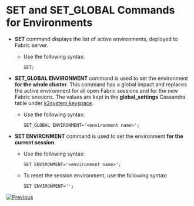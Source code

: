 # SET and SET_GLOBAL Commands for Environments

- **SET** command displays the list of active environments, deployed to Fabric server.

  - Use the following syntax:

    ~~~
    SET;
    ~~~

- **SET_GLOBAL ENVIRONMENT** command is used to set the environment **for the whole cluster**. This command has a global impact and replaces the active environment for all open Fabric sessions and for the new Fabric sessions. The values are kept in the **global_settings** Cassandra table under [k2system keyspace](/articles/02_fabric_architecture/06_cassandra_keyspaces_for_fabric.md).

  - Use the following syntax:

    ~~~
    SET_GLOBAL ENVIRONMENT='<environment name>';
    ~~~

- **SET ENVIRONMENT** command is used to set the environment **for the current session**.

  - Use the following syntax:

    ~~~
    SET ENVIRONMENT='<environment name>';
    ~~~

  - To reset the session environment, use the following syntax:

    ~~~
    SET ENVIRONMENT='';
    ~~~

[![Previous](/articles/images/Previous.png)](04_manual_deployment_from_XML_file.md)
